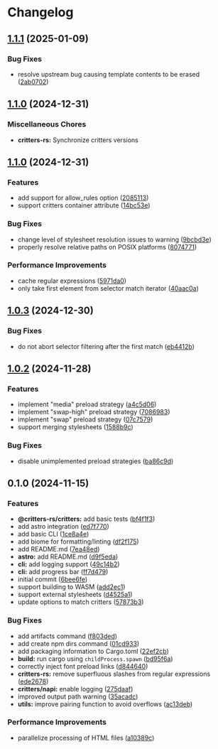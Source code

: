# Changelog

## [1.1.1](https://github.com/michaelhthomas/critters-rs/compare/critters-rs-v1.1.0...critters-rs-v1.1.1) (2025-01-09)


### Bug Fixes

* resolve upstream bug causing template contents to be erased ([2ab0702](https://github.com/michaelhthomas/critters-rs/commit/2ab0702178ca6b9bfa5c4afe1874c510dcd82b5f))

## [1.1.0](https://github.com/michaelhthomas/critters-rs/compare/critters-rs-v1.1.0...critters-rs-v1.1.0) (2024-12-31)


### Miscellaneous Chores

* **critters-rs:** Synchronize critters versions

## [1.1.0](https://github.com/michaelhthomas/critters-rs/compare/critters-rs-v1.0.3...critters-rs-v1.1.0) (2024-12-31)


### Features

* add support for allow_rules option ([2085113](https://github.com/michaelhthomas/critters-rs/commit/20851131776909c610e0fe740486e053a500d550))
* support critters container attribute ([14bc53e](https://github.com/michaelhthomas/critters-rs/commit/14bc53e50a8e5a2d8854f9847e2b75dbd3e5ef62))


### Bug Fixes

* change level of stylesheet resolution issues to warning ([9bcbd3e](https://github.com/michaelhthomas/critters-rs/commit/9bcbd3eb648de7482150b9f77e71dc4d254f65a5))
* properly resolve relative paths on POSIX platforms ([8074771](https://github.com/michaelhthomas/critters-rs/commit/807477199aac257ffda9968c26a60048b8b7fd62))


### Performance Improvements

* cache regular expressions ([5971da0](https://github.com/michaelhthomas/critters-rs/commit/5971da093188f6b8d174fe2929cffe88d3079e90))
* only take first element from selector match iterator ([40aac0a](https://github.com/michaelhthomas/critters-rs/commit/40aac0ab7759c7718726be18703ee91f42bbf4d8))

## [1.0.3](https://github.com/michaelhthomas/critters-rs/compare/critters-rs-v1.0.2...critters-rs-v1.0.3) (2024-12-30)


### Bug Fixes

* do not abort selector filtering after the first match ([eb4412b](https://github.com/michaelhthomas/critters-rs/commit/eb4412bcbd5b42fbb401d389b2ae1f48f1d81389))

## [1.0.2](https://github.com/michaelhthomas/critters-rs/compare/critters-rs-v0.1.0...critters-rs-v1.0.2) (2024-11-28)


### Features

* implement "media" preload strategy ([a4c5d06](https://github.com/michaelhthomas/critters-rs/commit/a4c5d063cd7c3bcb1992c3f038f996ccdb471d4b))
* implement "swap-high" preload strategy ([7086983](https://github.com/michaelhthomas/critters-rs/commit/7086983165ff3a49544c8c028193b0832652dc36))
* implement "swap" preload strategy ([07c7579](https://github.com/michaelhthomas/critters-rs/commit/07c75796a387f82d6269c91d75ceac2b8179b058))
* support merging stylesheets ([1588b9c](https://github.com/michaelhthomas/critters-rs/commit/1588b9c81dbf499ade82348febb7561e09af8ebf))


### Bug Fixes

* disable unimplemented preload strategies ([ba86c9d](https://github.com/michaelhthomas/critters-rs/commit/ba86c9d59bf5813c3f73d65c1d3385c95766efa3))

## 0.1.0 (2024-11-15)


### Features

* **@critters-rs/critters:** add basic tests ([bf4f1f3](https://github.com/michaelhthomas/critters-rs/commit/bf4f1f330dfe39f3a31e55385aaa2590f021eeea))
* add astro integration ([ed7f770](https://github.com/michaelhthomas/critters-rs/commit/ed7f770ce4f3130b1eb791466d0a5b41b9181622))
* add basic CLI ([1ce8a4e](https://github.com/michaelhthomas/critters-rs/commit/1ce8a4e3d3de5f1b352310773f35d05861180e31))
* add biome for formatting/linting ([df2f175](https://github.com/michaelhthomas/critters-rs/commit/df2f1754df12c1e6d671751b94600d372bc61768))
* add README.md ([7ea48ed](https://github.com/michaelhthomas/critters-rs/commit/7ea48ed78fea0e6fb34a307d803744bab662745a))
* **astro:** add README.md ([d9f5eda](https://github.com/michaelhthomas/critters-rs/commit/d9f5eda600d5967bddcacac9f4896d14f57c3ff6))
* **cli:** add logging support ([49c14b2](https://github.com/michaelhthomas/critters-rs/commit/49c14b2c9075b6b4a1c8e5dc4a075c3183992c9f))
* **cli:** add progress bar ([ff7d479](https://github.com/michaelhthomas/critters-rs/commit/ff7d47968cc943e6aba28a8945e186118eb7f46e))
* initial commit ([6bee6fe](https://github.com/michaelhthomas/critters-rs/commit/6bee6fe889ba7a836f7e3dffa8b72cd7858f5ecc))
* support building to WASM ([add2ec1](https://github.com/michaelhthomas/critters-rs/commit/add2ec10e688dd43e07312956659e40e9693226c))
* support external stylesheets ([d4525a1](https://github.com/michaelhthomas/critters-rs/commit/d4525a1ae2c4473ebf8cad578ddaf54afab5521f))
* update options to match critters ([57873b3](https://github.com/michaelhthomas/critters-rs/commit/57873b3c8e30b66c0328ffc5afebbdcf069fb6fc))


### Bug Fixes

* add artifacts command ([f803ded](https://github.com/michaelhthomas/critters-rs/commit/f803dedc0de2b41fba50cb739591f6b324ab2c07))
* add create npm dirs command ([01cd933](https://github.com/michaelhthomas/critters-rs/commit/01cd93357f3b0f7f4fe44e2b5d78794aca812a43))
* add packaging information to Cargo.toml ([22ef2cb](https://github.com/michaelhthomas/critters-rs/commit/22ef2cbbeb3068fcf1176e9ea3dc03b1015b1649))
* **build:** run cargo using `childProcess.spawn` ([bd95f6a](https://github.com/michaelhthomas/critters-rs/commit/bd95f6a108ca95a63fa973e9dd4fb54db9310f77))
* correctly inject font preload links ([d844640](https://github.com/michaelhthomas/critters-rs/commit/d844640c03c7eec58ee99c59add4e6c4b0ce6432))
* **critters-rs:** remove superfluous slashes from regular expressions ([ede2678](https://github.com/michaelhthomas/critters-rs/commit/ede2678a78ce581341f6ae6b24b9a4ea8e690570))
* **critters/napi:** enable logging ([275daaf](https://github.com/michaelhthomas/critters-rs/commit/275daafa2eb82c5b579e59b810a155e8b2a672ad))
* improved output path warning ([35acadc](https://github.com/michaelhthomas/critters-rs/commit/35acadc8820fb0d308a2349f0a9aca02b537f2e0))
* **utils:** improve pairing function to avoid overflows ([ac13deb](https://github.com/michaelhthomas/critters-rs/commit/ac13deb211d268f0a364b0b03303aef6d8811283))


### Performance Improvements

* parallelize processing of HTML files ([a10389c](https://github.com/michaelhthomas/critters-rs/commit/a10389ce5a13dd89fe6e5b790051524bad7b3338))

